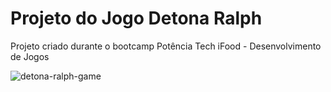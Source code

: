 # Projeto do Jogo Detona Ralph

Projeto criado durante o bootcamp Potência Tech iFood - Desenvolvimento de Jogos

![detona-ralph-game](https://i.imgur.com/T4L3Ytl.gif)
